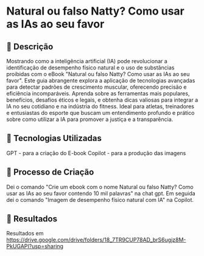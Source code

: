 # Natural ou falso Natty? Como usar as IAs ao seu favor

## 📒 Descrição
Mostrando como a inteligência artificial (IA) pode revolucionar a identificação de desempenho físico natural e o uso de substâncias proibidas com o eBook "Natural ou falso Natty? Como usar as IAs ao seu favor". Este guia abrangente explora a aplicação de tecnologias avançadas para detectar padrões de crescimento muscular, oferecendo precisão e eficiência incomparáveis. Aprenda sobre as ferramentas mais populares, benefícios, desafios éticos e legais, e obtenha dicas valiosas para integrar a IA no seu cotidiano e na indústria do fitness. Ideal para atletas, treinadores e entusiastas do esporte que buscam um entendimento profundo e prático sobre como utilizar a IA para promover a justiça e a transparência.

## 🤖 Tecnologias Utilizadas
GPT - para a criação do E-book
Copilot - para a produção das imagens

## 🧐 Processo de Criação
Dei o comando "Crie um ebook com o nome Natural ou falso Natty? Como usar as IAs ao seu favor contendo 10 mil palavras" na chat gpt.
Em seguida dei o comando "Imagem de desempenho físico natural com IA" na Copilot.

## 🚀 Resultados
Resultados em https://drive.google.com/drive/folders/18_7TR9CUP78AD_brS6ugjz8M-PkUGAPI?usp=sharing


